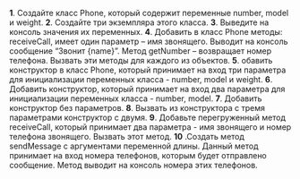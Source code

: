 **1**. Создайте класс Phone, который содержит переменные number, model и weight.
**2**. Создайте три экземпляра этого класса.
**3**. Выведите на консоль значения их переменных.
**4**. Добавить в класс Phone методы: receiveCall, имеет один параметр – имя звонящего.
Выводит на консоль сообщение “Звонит {name}”. Метод getNumber – возвращает номер
телефона. Вызвать эти методы для каждого из объектов.
**5**. обавить конструктор в класс Phone, который принимает на вход три параметра для
инициализации переменных класса - number, model и weight.
**6**. Добавить конструктор, который принимает на вход два параметра для инициализации
переменных класса - number, model.
**7**. Добавить конструктор без параметров.
**8**. Вызвать из конструктора с тремя параметрами конструктор с двумя.
**9**. Добавьте перегруженный метод receiveCall, который принимает два параметра - имя
звонящего и номер телефона звонящего. Вызвать этот метод.
**10** .Создать метод sendMessage с аргументами переменной длины. Данный метод
принимает на вход номера телефонов, которым будет отправлено сообщение. Метод
выводит на консоль номера этих телефонов.
